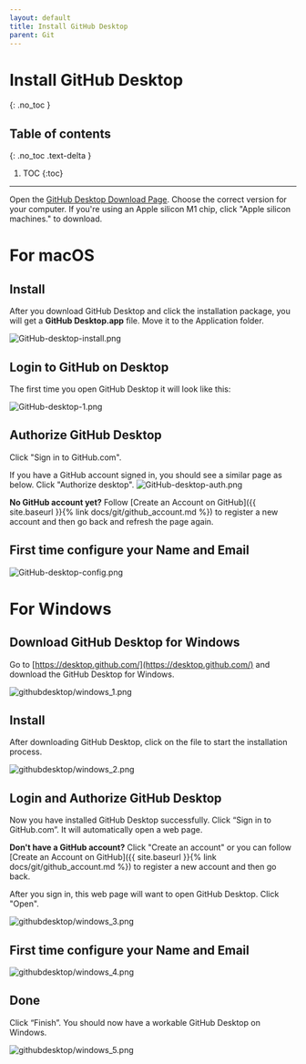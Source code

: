 ```yaml
---
layout: default
title: Install GitHub Desktop
parent: Git
---
```


# Install GitHub Desktop
{: .no_toc }

## Table of contents
{: .no_toc .text-delta }

1. TOC
{:toc}

---


Open the [GitHub Desktop Download Page](https://desktop.github.com/). Choose the correct version for your computer. If you're using an Apple silicon M1 chip, click "Apple silicon machines." to download.


# For macOS

## Install

After you download GitHub Desktop and click the installation package, you will get a **GitHub Desktop.app** file. Move it to the Application folder.

![GitHub-desktop-install.png](/assets/images/git/github_desktop/github-desktop-install.png)

## Login to GitHub on Desktop

The first time you open GitHub Desktop it will look like this:

![GitHub-desktop-1.png](/assets/images/git/github_desktop/github-desktop-1.png)

## Authorize GitHub Desktop

Click "Sign in to GitHub.com".

If you have a GitHub account signed in, you should see a similar page as below. Click "Authorize desktop".
![GitHub-desktop-auth.png](/assets/images/git/github_desktop/github-desktop-auth.png)

**No GitHub account yet?** Follow [Create an Account on GitHub]({{ site.baseurl }}{% link docs/git/github_account.md %}) to register a new account and then go back and refresh the page again.

## First time configure your Name and Email

![GitHub-desktop-config.png](/assets/images/git/github_desktop/github-desktop-config.png)


# For Windows

## Download GitHub Desktop for Windows

Go to [https://desktop.github.com/](https://desktop.github.com/) and download the GitHub Desktop for Windows.

![githubdesktop/windows_1.png](/assets/images/git/github_desktop/windows_1.png)

## Install

After downloading GitHub Desktop, click on the file to start the installation process.

![githubdesktop/windows_2.png](/assets/images/git/github_desktop/windows_2.png)

## Login and Authorize GitHub Desktop

Now you have installed GitHub Desktop successfully. Click “Sign in to GitHub.com”. It will automatically open a web page.

**Don't have a GitHub account?** Click "Create an account" or you can follow [Create an Account on GitHub]({{ site.baseurl }}{% link docs/git/github_account.md %}) to register a new account and then go back.

After you sign in, this web page will want to open GitHub Desktop. Click "Open".

![githubdesktop/windows_3.png](/assets/images/git/github_desktop/windows_3.png)

## First time configure your Name and Email

![githubdesktop/windows_4.png](/assets/images/git/github_desktop/windows_4.png)

## Done

Click “Finish”. You should now have a workable GitHub Desktop on Windows.

![githubdesktop/windows_5.png](/assets/images/git/github_desktop/windows_5.png)
